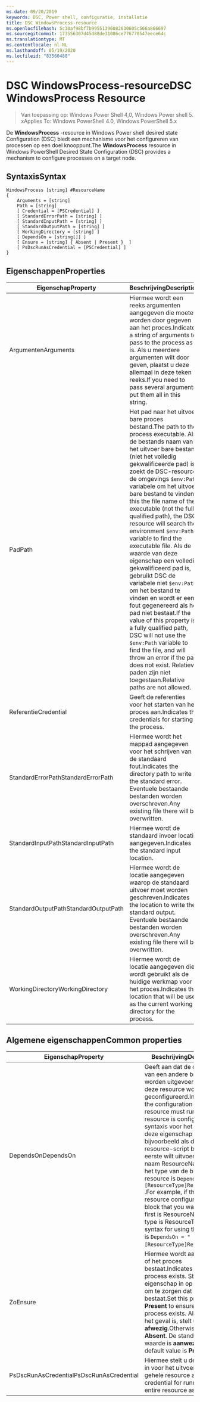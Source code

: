 ```yaml
---
ms.date: 09/20/2019
keywords: DSC, Power shell, configuratie, installatie
title: DSC WindowsProcess-resource
ms.openlocfilehash: 5c30af98bf7b99551396082630605c566a866697
ms.sourcegitcommit: 173556307d45d88de31086ce776770547eece64c
ms.translationtype: MT
ms.contentlocale: nl-NL
ms.lasthandoff: 05/19/2020
ms.locfileid: "83560488"
---
```

# <a name="dsc-windowsprocess-resource"></a><span data-ttu-id="ed8aa-103">DSC WindowsProcess-resource</span><span class="sxs-lookup"><span data-stu-id="ed8aa-103">DSC WindowsProcess Resource</span></span>

> <span data-ttu-id="ed8aa-104">Van toepassing op: Windows Power Shell 4,0, Windows Power shell 5. x</span><span class="sxs-lookup"><span data-stu-id="ed8aa-104">Applies To: Windows PowerShell 4.0, Windows PowerShell 5.x</span></span>

<span data-ttu-id="ed8aa-105">De **WindowsProcess** -resource in Windows Power shell desired state Configuration (DSC) biedt een mechanisme voor het configureren van processen op een doel knooppunt.</span><span class="sxs-lookup"><span data-stu-id="ed8aa-105">The **WindowsProcess** resource in Windows PowerShell Desired State Configuration (DSC) provides a mechanism to configure processes on a target node.</span></span>

## <a name="syntax"></a><span data-ttu-id="ed8aa-106">Syntaxis</span><span class="sxs-lookup"><span data-stu-id="ed8aa-106">Syntax</span></span>

```Syntax
WindowsProcess [string] #ResourceName
{
    Arguments = [string]
    Path = [string]
    [ Credential = [PSCredential] ]
    [ StandardErrorPath = [string] ]
    [ StandardInputPath = [string] ]
    [ StandardOutputPath = [string] ]
    [ WorkingDirectory = [string] ]
    [ DependsOn = [string[]] ]
    [ Ensure = [string] { Absent | Present }  ]
    [ PsDscRunAsCredential = [PSCredential] ]
}
```

## <a name="properties"></a><span data-ttu-id="ed8aa-107">Eigenschappen</span><span class="sxs-lookup"><span data-stu-id="ed8aa-107">Properties</span></span>

|<span data-ttu-id="ed8aa-108">Eigenschap</span><span class="sxs-lookup"><span data-stu-id="ed8aa-108">Property</span></span> |<span data-ttu-id="ed8aa-109">Beschrijving</span><span class="sxs-lookup"><span data-stu-id="ed8aa-109">Description</span></span> |
|---|---|
|<span data-ttu-id="ed8aa-110">Argumenten</span><span class="sxs-lookup"><span data-stu-id="ed8aa-110">Arguments</span></span> |<span data-ttu-id="ed8aa-111">Hiermee wordt een reeks argumenten aangegeven die moeten worden door gegeven aan het proces.</span><span class="sxs-lookup"><span data-stu-id="ed8aa-111">Indicates a string of arguments to pass to the process as-is.</span></span> <span data-ttu-id="ed8aa-112">Als u meerdere argumenten wilt door geven, plaatst u deze allemaal in deze teken reeks.</span><span class="sxs-lookup"><span data-stu-id="ed8aa-112">If you need to pass several arguments, put them all in this string.</span></span> |
|<span data-ttu-id="ed8aa-113">Pad</span><span class="sxs-lookup"><span data-stu-id="ed8aa-113">Path</span></span> |<span data-ttu-id="ed8aa-114">Het pad naar het uitvoer bare proces bestand.</span><span class="sxs-lookup"><span data-stu-id="ed8aa-114">The path to the process executable.</span></span> <span data-ttu-id="ed8aa-115">Als de bestands naam van het uitvoer bare bestand (niet het volledig gekwalificeerde pad) is, zoekt de DSC-resource de omgevings `$env:Path` variabele om het uitvoer bare bestand te vinden.</span><span class="sxs-lookup"><span data-stu-id="ed8aa-115">If this the file name of the executable (not the fully qualified path), the DSC resource will search the environment `$env:Path` variable to find the executable file.</span></span> <span data-ttu-id="ed8aa-116">Als de waarde van deze eigenschap een volledig gekwalificeerd pad is, gebruikt DSC de variabele niet `$env:Path` om het bestand te vinden en wordt er een fout gegenereerd als het pad niet bestaat.</span><span class="sxs-lookup"><span data-stu-id="ed8aa-116">If the value of this property is a fully qualified path, DSC will not use the `$env:Path` variable to find the file, and will throw an error if the path does not exist.</span></span> <span data-ttu-id="ed8aa-117">Relatieve paden zijn niet toegestaan.</span><span class="sxs-lookup"><span data-stu-id="ed8aa-117">Relative paths are not allowed.</span></span> |
|<span data-ttu-id="ed8aa-118">Referentie</span><span class="sxs-lookup"><span data-stu-id="ed8aa-118">Credential</span></span> |<span data-ttu-id="ed8aa-119">Geeft de referenties voor het starten van het proces aan.</span><span class="sxs-lookup"><span data-stu-id="ed8aa-119">Indicates the credentials for starting the process.</span></span> |
|<span data-ttu-id="ed8aa-120">StandardErrorPath</span><span class="sxs-lookup"><span data-stu-id="ed8aa-120">StandardErrorPath</span></span> |<span data-ttu-id="ed8aa-121">Hiermee wordt het mappad aangegeven voor het schrijven van de standaard fout.</span><span class="sxs-lookup"><span data-stu-id="ed8aa-121">Indicates the directory path to write the standard error.</span></span> <span data-ttu-id="ed8aa-122">Eventuele bestaande bestanden worden overschreven.</span><span class="sxs-lookup"><span data-stu-id="ed8aa-122">Any existing file there will be overwritten.</span></span> |
|<span data-ttu-id="ed8aa-123">StandardInputPath</span><span class="sxs-lookup"><span data-stu-id="ed8aa-123">StandardInputPath</span></span> |<span data-ttu-id="ed8aa-124">Hiermee wordt de standaard invoer locatie aangegeven.</span><span class="sxs-lookup"><span data-stu-id="ed8aa-124">Indicates the standard input location.</span></span> |
|<span data-ttu-id="ed8aa-125">StandardOutputPath</span><span class="sxs-lookup"><span data-stu-id="ed8aa-125">StandardOutputPath</span></span> |<span data-ttu-id="ed8aa-126">Hiermee wordt de locatie aangegeven waarop de standaard uitvoer moet worden geschreven.</span><span class="sxs-lookup"><span data-stu-id="ed8aa-126">Indicates the location to write the standard output.</span></span> <span data-ttu-id="ed8aa-127">Eventuele bestaande bestanden worden overschreven.</span><span class="sxs-lookup"><span data-stu-id="ed8aa-127">Any existing file there will be overwritten.</span></span> |
|<span data-ttu-id="ed8aa-128">WorkingDirectory</span><span class="sxs-lookup"><span data-stu-id="ed8aa-128">WorkingDirectory</span></span> |<span data-ttu-id="ed8aa-129">Hiermee wordt de locatie aangegeven die wordt gebruikt als de huidige werkmap voor het proces.</span><span class="sxs-lookup"><span data-stu-id="ed8aa-129">Indicates the location that will be used as the current working directory for the process.</span></span> |

## <a name="common-properties"></a><span data-ttu-id="ed8aa-130">Algemene eigenschappen</span><span class="sxs-lookup"><span data-stu-id="ed8aa-130">Common properties</span></span>

|<span data-ttu-id="ed8aa-131">Eigenschap</span><span class="sxs-lookup"><span data-stu-id="ed8aa-131">Property</span></span> |<span data-ttu-id="ed8aa-132">Beschrijving</span><span class="sxs-lookup"><span data-stu-id="ed8aa-132">Description</span></span> |
|---|---|
|<span data-ttu-id="ed8aa-133">DependsOn</span><span class="sxs-lookup"><span data-stu-id="ed8aa-133">DependsOn</span></span> |<span data-ttu-id="ed8aa-134">Geeft aan dat de configuratie van een andere bron moet worden uitgevoerd voordat deze resource wordt geconfigureerd.</span><span class="sxs-lookup"><span data-stu-id="ed8aa-134">Indicates that the configuration of another resource must run before this resource is configured.</span></span> <span data-ttu-id="ed8aa-135">De syntaxis voor het gebruik van deze eigenschap is bijvoorbeeld als de ID van het resource-script blok dat u als eerste wilt uitvoeren, de naam ResourceName is en het type van de bron resource is `DependsOn = "[ResourceType]ResourceName"` .</span><span class="sxs-lookup"><span data-stu-id="ed8aa-135">For example, if the ID of the resource configuration script block that you want to run first is ResourceName and its type is ResourceType, the syntax for using this property is `DependsOn = "[ResourceType]ResourceName"`.</span></span> |
|<span data-ttu-id="ed8aa-136">Zo</span><span class="sxs-lookup"><span data-stu-id="ed8aa-136">Ensure</span></span> |<span data-ttu-id="ed8aa-137">Hiermee wordt aangegeven of het proces bestaat.</span><span class="sxs-lookup"><span data-stu-id="ed8aa-137">Indicates if the process exists.</span></span> <span data-ttu-id="ed8aa-138">Stel deze eigenschap in op **aanwezig** om te zorgen dat het proces bestaat.</span><span class="sxs-lookup"><span data-stu-id="ed8aa-138">Set this property to **Present** to ensure that the process exists.</span></span> <span data-ttu-id="ed8aa-139">Als dat niet het geval is, stelt u deze in op **afwezig**.</span><span class="sxs-lookup"><span data-stu-id="ed8aa-139">Otherwise, set it to **Absent**.</span></span> <span data-ttu-id="ed8aa-140">De standaard waarde is **aanwezig**.</span><span class="sxs-lookup"><span data-stu-id="ed8aa-140">The default value is **Present**.</span></span> |
|<span data-ttu-id="ed8aa-141">PsDscRunAsCredential</span><span class="sxs-lookup"><span data-stu-id="ed8aa-141">PsDscRunAsCredential</span></span> |<span data-ttu-id="ed8aa-142">Hiermee stelt u de referentie in voor het uitvoeren van de gehele resource als.</span><span class="sxs-lookup"><span data-stu-id="ed8aa-142">Sets the credential for running the entire resource as.</span></span> |
